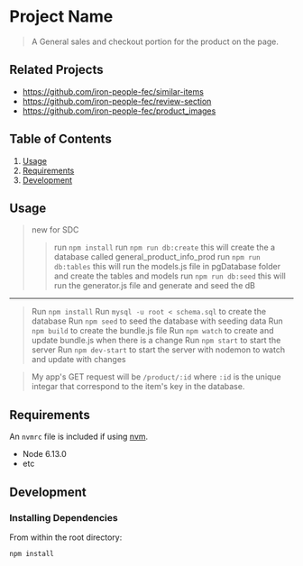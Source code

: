 # Project Name

> A General sales and checkout portion for the product on the page.

## Related Projects

  - https://github.com/iron-people-fec/similar-items
  - https://github.com/iron-people-fec/review-section
  - https://github.com/iron-people-fec/product_images

## Table of Contents

1. [Usage](#Usage)
1. [Requirements](#requirements)
1. [Development](#development)

## Usage


>new for SDC
>>run `npm install`
>>run `npm run db:create` this will create the a database called general_product_info_prod
>>run `npm run db:tables` this will run the models.js file in pgDatabase folder and create the tables and models
>>run `npm run db:seed` this will run the generator.js file and generate and seed the dB


___________________________________________________________________________________

> Run `npm install`
> Run `mysql -u root < schema.sql` to create the database
> Run `npm seed` to seed the database with seeding data
> Run `npm build` to create the bundle.js file 
> Run `npm watch` to create and update bundle.js when there is a change
> Run `npm start` to start the server
> Run `npm dev-start` to start the server with nodemon to watch and update with changes

> My app's GET request will be `/product/:id` where `:id` is the unique integar that correspond to the item's key in the database.

## Requirements

An `nvmrc` file is included if using [nvm](https://github.com/creationix/nvm).

- Node 6.13.0
- etc

## Development

### Installing Dependencies

From within the root directory:

```
npm install
```

